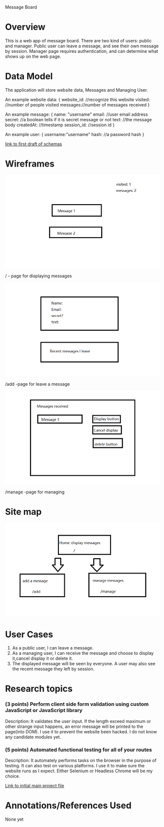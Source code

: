 Message Board

# Overview
This is a web app of message board. There are two kind of users: public and manager. Public user can leave a message, and see their own message by session. Manager page requires authentication, and can determine what shows up on the web page.

# Data Model

The application will store website data, Messages and Managing User.

An example website data:
{
  website_id: //recognize this website
  visited: //number of people visited
  messages://number of messages received
}


An example message:
{
  name: "username"
  email: //user email address
  secret: //a boolean tells if it is secret message or not
  text: //the message body
  createdAt: //timestamp 
  session_id: //session id
}

An example user:
{
  username:"username"
  hash: //a password hash
}

[link to first draft of schemas](/db.js)

# Wireframes



![Alt text](/public/img/display.png?raw=true "display")

/ - page for displaying messages

![Alt text](/public/img/add.png?raw=true "display")

/add  -page for leave a message

![Alt text](/public/img/manage.png?raw=true "display")

/manage  -page for managing

# Site map

![Alt text](/public/img/sitemap.png?raw=true "display")

# User Cases
1. As a public user, I can leave a message.
2. As a managing user, I can receive the message and choose to display it,cancel display it or delete it.
3. The displayed message will be seen by everyone. A user may also see the recent message they left by session.

# Research topics
### (3 points) Perform client side form validation using custom JavaScript or JavaScript library
Description: It validates the user input. If the length exceed maximum or other strange input happens, an error message will be printed to the page(into DOM). I use it to prevent the website been hacked. I do not know any candidate modules yet.
### (5 points) Automated functional testing for all of your routes
Description: It automately performs tasks on the browser in the purpose of testing. It can also test on various platforms. I use it to make sure the website runs as I expect. Either Selenium or Headless Chrome will be my choice.

[Link to initial main project file](/app.js)

# Annotations/References Used
None yet
